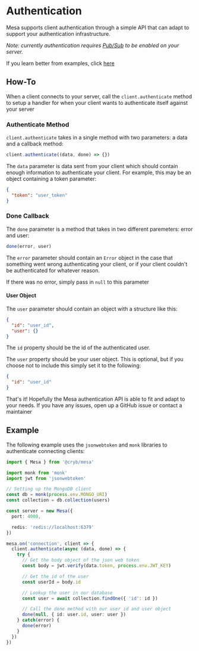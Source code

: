# Authentication
Mesa supports client authentication through a simple API that can adapt to support your authentication infrastructure.

*Note: currently authentication requires [Pub/Sub](./pubsub.md) to be enabled on your server.*

If you learn better from examples, click [here](#example)

## How-To
When a client connects to your server, call the `client.authenticate` method to setup a handler for when your client wants to authenticate itself against your server

### Authenticate Method
`client.authenticate` takes in a single method with two parameters: a data and a callback method:
```ts
client.authenticate((data, done) => {})
```

The `data` parameter is data sent from your client which should contain enough information to authenticate your client. For example, this may be an object containing a token parameter:
```json
{
  "token": "user_token"
}
```

### Done Callback
The `done` parameter is a method that takes in two different paremeters: error and user:
```ts
done(error, user)
```

The `error` parameter should contain an `Error` object in the case that something went wrong authenticating your client, or if your client couldn't be authenticated for whatever reason.

If there was no error, simply pass in `null` to this parameter

#### User Object
The `user` parameter should contain an object with a structure like this:
```json
{
  "id": "user_id",
  "user": {}
}
```

The `id` property should be the id of the authenticated user.

The `user` property should be your user object. This is optional, but if you choose not to include this simply set it to the following:
```json
{
  "id": "user_id"
}
```

That's it! Hopefully the Mesa authentication API is able to fit and adapt to your needs. If you have any issues, open up a GitHub issue or contact a maintainer

## Example
The following example uses the `jsonwebtoken` and `monk` libraries to authenticate connecting clients:
```ts
import { Mesa } from '@cryb/mesa'

import monk from 'monk'
import jwt from 'jsonwebtoken'

// Setting up the MongoDB client
const db = monk(process.env.MONGO_URI)
const collection = db.collection(users)

const server = new Mesa({
  port: 4000,

  redis: 'redis://localhost:6379'
})

mesa.on('connection', client => {
  client.authenticate(async (data, done) => {
    try {
      // Get the body object of the json web token
      const body = jwt.verify(data.token, process.env.JWT_KEY)

      // Get the id of the user
      const userId = body.id

      // Lookup the user in our database
      const user = await collection.findOne({ 'id': id })

      // Call the done method with our user id and user object
      done(null, { id: user.id, user: user })
    } catch(error) {
      done(error)
    }
  })
})
```

